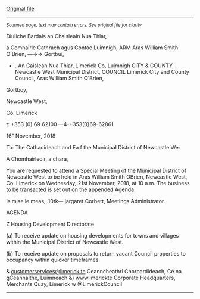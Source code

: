 [Original file](https://www.limerick.ie/sites/default/files/media/documents/2018-11/00%202018-11-21%20Agenda.pdf)

---
*<small>Scanned page, text may contain errors. See original file for clarity</small>*  

Diuiiche Bardais an Chaisleain Nua Thiar,

a Comhairle Cathrach agus Contae Luimnigh,
ARM Aras William Smith O'Brien,
—=>=> Gortbui,

* . An Caislean Nua Thiar,
Limerick Co, Luimnigh
CITY & COUNTY Newcastle West Municipal District,
COUNCIL Limerick City and County Council,
Aras William Smith O'Brien,

Gortboy,

Newcastle West,

Co. Limerick

t: +353 (0) 69 62100
—4-+353(0}69-62861

16" November, 2018

To: The Cathaoirleach and Ea f the Municipal District of Newcastle We:

A Chomhairleoir, a chara,

You are requested to attend a Special Meeting of the Municipal District of Newcastle West to
be held in Aras William Smith OBrien, Newcastle West, Co. Limerick on Wednesday, 21st
November, 2018, at 10 a.m. The business to be transacted is set out on the appended
Agenda.

Is mise le meas, .10tk—
jargaret Corbett,
Meetings Administrator.

AGENDA

Z Housing Development Directorate

(a) To receive update on housing developments for towns and villages within the
Municipal District of Newcastle West.

(b) To receive update on proposals to return vacant Council properties to occupancy
within quicker timeframes.

& customerservices@limerick.te
Ceanncheathri Chorpardideach, Cé na gCeannaithe, Luimneach &) wwwlimerickte
Corporate Headquarters, Merchants Quay, Limerick w @LimerickCouncil


---
